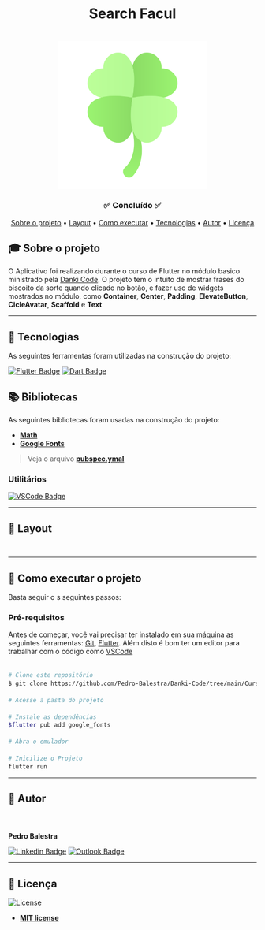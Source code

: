 <h1 align="center">Search Facul</h1>
<h1 align="center">
    <img align="center" src="images/lucky.png" width="300px;" alt="logo"/>
</h1>
<h3 align="center">✅ Concluído ✅</h3>
<!-- <h3 align="center">🛠 Em Desenvolvimento 🛠</h3> -->

<p align="center">
 <a href="#-sobre-o-projeto">Sobre o projeto</a> •
 <a href="#-layout">Layout</a> • 
 <a href="#-como-executar-o-projeto">Como executar</a> • 
 <a href="#-tecnologias">Tecnologias</a> • 
 <a href="#-autor">Autor</a> • 
 <a href="#user-content--licença">Licença</a>
</p>

## 🎓 Sobre o projeto

O Aplicativo foi realizando durante o curso de Flutter no módulo basico ministrado pela [Danki Code](https://cursos.dankicode.com/?ref=I14162490C&hsrc=MjA1NjA1MDQyM2dhZHNwZXNxZGFua2ljdXJz). O projeto tem o intuito de mostrar frases do biscoito da sorte quando clicado no botão, e fazer uso de widgets mostrados no módulo, como **Container**, **Center**, **Padding**, **ElevateButton**, **CicleAvatar**, **Scaffold** e **Text**

---


## 📜 Tecnologias 

As seguintes ferramentas foram utilizadas na construção do projeto:

  [![Flutter Badge](https://img.shields.io/badge/Flutter-02569B?style=for-the-badge&logo=flutter&logoColor=white)](https://pub.dev/)
  [![Dart Badge](https://img.shields.io/badge/Dart-0175C2?style=for-the-badge&logo=dart&logoColor=white)](https://dart.dev/)

  


## 📚 Bibliotecas

As seguintes bibliotecas foram usadas na construção do projeto:
- **[Math](https://api.dart.dev/stable/2.19.4/dart-math/dart-math-library.html)**
- **[Google Fonts](https://pub.dev/packages/google_fonts)**

> Veja o arquivo  **[pubspec.ymal](https://github.com/Pedro-Balestra/Danki-Code/blob/main/Curso%20Flutter/app_biscoito_da_sorte/pubspec.yaml)**

### Utilitários

<!-- - Editor:  **[Visual Studio Code](https://code.visualstudio.com/)** -->

[![VSCode Badge](https://img.shields.io/badge/Visual_Studio_Code-0078D4?style=for-the-badge&logo=visual%20studio%20code&logoColor=white)](https://code.visualstudio.com/)

---

## 🎨 Layout

<p align="center" style="display: flex; flex-direction: column; align-items: flex-start; justify-content: center;">
    <p align="center" style="display: flex; align-items: flex-start; justify-content: center;">
    <img alt="" style="margin-right: 10px"
    src="images/Tela1.png" width="200px">
    <img alt="" style="margin-right: 10px" src="images/Tela2.png" width="200px">
</p>

---

## 🚀 Como executar o projeto

Basta seguir o s seguintes passos:

### Pré-requisitos

Antes de começar, você vai precisar ter instalado em sua máquina as seguintes ferramentas:
[Git](https://git-scm.com), [Flutter](https://docs.flutter.dev/get-started/install). 
Além disto é bom ter um editor para trabalhar com o código como [VSCode](https://code.visualstudio.com/)

```bash

# Clone este repositório
$ git clone https://github.com/Pedro-Balestra/Danki-Code/tree/main/Curso%20Flutter/app_biscoito_da_sorte.git

# Acesse a pasta do projeto

# Instale as dependências
$flutter pub add google_fonts

# Abra o emulador 

# Inicilize o Projeto
flutter run

```


---

## 👥 Autor
<h4 align="left">
    <img style="border-radius: 50%; margin-right: 30px" src="https://avatars.githubusercontent.com/pedro-balestra" width="180px;" alt=""/>
</h4>

**Pedro Balestra**


[![Linkedin Badge](https://img.shields.io/badge/LinkedIn-0077B5?style=for-the-badge&logo=linkedin&logoColor=white)](https://www.linkedin.com/in/pedro-balestra/)
[![Outlook Badge](https://img.shields.io/badge/Outlook-0078D4?style=for-the-badge&logo=microsoft-outlook&logoColor=white)](mailto:pedro.balestra@outlook.com)

---
## 📝 Licença
[![License](https://img.shields.io/github/license/wesley-marcos/C214_teste_mock)](http://badges.mit-license.org)

- **[MIT license](https://choosealicense.com/licenses/mit/)**
